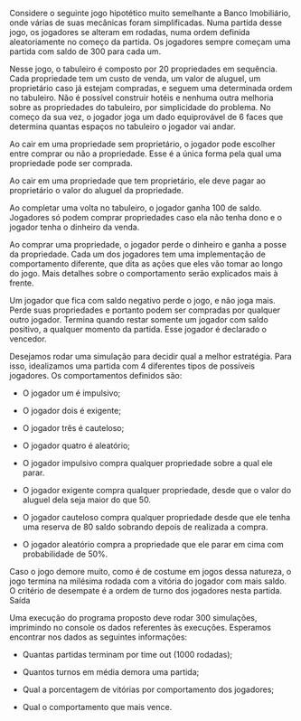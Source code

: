 Considere o seguinte jogo hipotético muito semelhante a Banco Imobiliário, onde várias de suas mecânicas foram simplificadas. Numa partida desse jogo, os jogadores se alteram em rodadas, numa ordem definida aleatoriamente no começo da partida. Os jogadores sempre começam uma partida com saldo de 300 para cada um. 

Nesse jogo, o tabuleiro é composto por 20 propriedades em sequência. Cada propriedade tem um custo de venda, um valor de aluguel, um proprietário caso já estejam compradas, e seguem uma determinada ordem no tabuleiro. Não é possível construir hotéis e nenhuma outra melhoria sobre as propriedades do tabuleiro, por simplicidade do problema. No começo da sua vez, o jogador joga um dado equiprovável de 6 faces que determina quantas espaços no tabuleiro o jogador vai andar. 

Ao cair em uma propriedade sem proprietário, o jogador pode escolher entre comprar ou não a propriedade. Esse é a única forma pela qual uma propriedade pode ser comprada. 

Ao cair em uma propriedade que tem proprietário, ele deve pagar ao proprietário o valor do aluguel da propriedade. 

Ao completar uma volta no tabuleiro, o jogador ganha 100 de saldo. Jogadores só podem comprar propriedades caso ela não tenha dono e o jogador tenha o dinheiro da venda. 

Ao comprar uma propriedade, o jogador perde o dinheiro e ganha a posse da propriedade. Cada um dos jogadores tem uma implementação de comportamento diferente, que dita as ações que eles vão tomar ao longo do jogo. Mais detalhes sobre o comportamento serão explicados mais à frente. 

Um jogador que fica com saldo negativo perde o jogo, e não joga mais. Perde suas propriedades e portanto podem ser compradas por qualquer outro jogador. Termina quando restar somente um jogador com saldo positivo, a qualquer momento da partida. Esse jogador é declarado o vencedor. 

Desejamos rodar uma simulação para decidir qual a melhor estratégia. Para isso, idealizamos uma partida com 4 diferentes tipos de possíveis jogadores. Os comportamentos definidos são:

 - O jogador um é impulsivo;

 - O jogador dois é exigente;

 - O jogador três é cauteloso;

 - O jogador quatro é aleatório;

 - O jogador impulsivo compra qualquer propriedade sobre a qual ele parar.

 - O jogador exigente compra qualquer propriedade, desde que o valor do aluguel dela seja maior do que 50.

 - O jogador cauteloso compra qualquer propriedade desde que ele tenha uma reserva de 80 saldo sobrando depois de realizada a compra.

 - O jogador aleatório compra a propriedade que ele parar em cima com probabilidade de 50%.

Caso o jogo demore muito, como é de costume em jogos dessa natureza, o jogo termina na milésima rodada com a vitória do jogador com mais saldo. O critério de desempate é a ordem de turno dos jogadores nesta partida. 
Saída

Uma execução do programa proposto deve rodar 300 simulações, imprimindo no console os dados referentes às execuções. Esperamos encontrar nos dados as seguintes informações:

 - Quantas partidas terminam por time out (1000 rodadas);

 - Quantos turnos em média demora uma partida;

 - Qual a porcentagem de vitórias por comportamento dos jogadores;

 - Qual o comportamento que mais vence.
